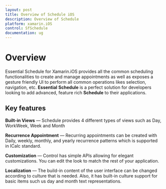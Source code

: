 ```yaml
---
layout: post
title: Overview of Schedule iOS
description: Overview of Schedule
platform: xamarin.iOS
control: SfSchedule
documentation: ug
---
```


# Overview

Essential Schedule for Xamarin.iOS provides all the common scheduling functionalities to create and manage appointments as well as exposes a gesture friendly UI to perform all common operations likes selection, navigation, etc. **Essential** **Schedule** is a perfect solution for developers looking to add advanced, feature rich **Schedule** to their applications.

## Key features

**Built-in Views** — Schedule provides 4 different types of views such as Day, WorkWeek, Week and Month

**Recurrence Appointment** — Recurring appointments can be created with Daily, weekly, monthly, and yearly recurrence patterns which is supported in ICalc standard.

**Customization** — Control has simple APIs allowing for elegant customizations. You can edit the look to match the rest of your application.

**Localization** — The build-in content of the user interface can be changed according to culture that is needed. Also, it has built-in culture support for basic items such us day and month text representations.